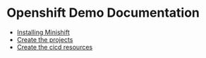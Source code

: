 # Openshift Demo Documentation

- [Installing Minishift](minishift.md)
- [Create the projects](projects.md)
- [Create the cicd resources](cicd.md)
